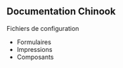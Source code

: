 Documentation Chinook
--------------------

Fichiers de configuration
* Formulaires
* Impressions
* Composants


